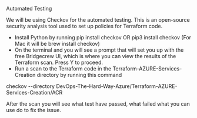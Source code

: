 Automated Testing 

We will be using Checkov for the automated testing. This is an open-source security analysis tool used to set up policies for Terraform code. 

- Install Python by running pip install checkov OR pip3 install checkov (For Mac it will be brew install checkov)
- On the terminal and you will see a prompt that will set you up with the free Bridgecrew UI, which is where you can view the results of the Terraform scan. Press Y to proceed. 
-  Run a scan to the Terraform code in the Terraform-AZURE-Services-Creation directory by running this command 

checkov --directory DevOps-The-Hard-Way-Azure/Terraform-AZURE-Services-Creation/ACR

After the scan you will see what test have passed, what failed what you can use do to fix the issue. 